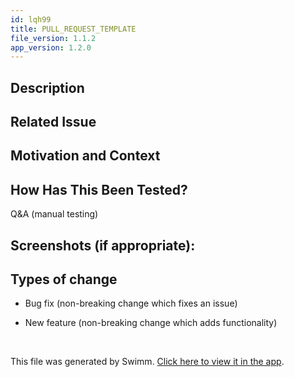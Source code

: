 ```yaml
---
id: lqh99
title: PULL_REQUEST_TEMPLATE
file_version: 1.1.2
app_version: 1.2.0
---
```


## Description

## Related Issue

## Motivation and Context

## How Has This Been Tested?

Q&A (manual testing)

## Screenshots (if appropriate):

## Types of change

*   Bug fix (non-breaking change which fixes an issue)
    
*   New feature (non-breaking change which adds functionality)

<br/>

This file was generated by Swimm. [Click here to view it in the app](https://swimm-web-app.web.app/repos/Z2l0aHViJTNBJTNBZ2FtZSUzQSUzQXNpZ2FsLXN3aW1t/docs/lqh99).
